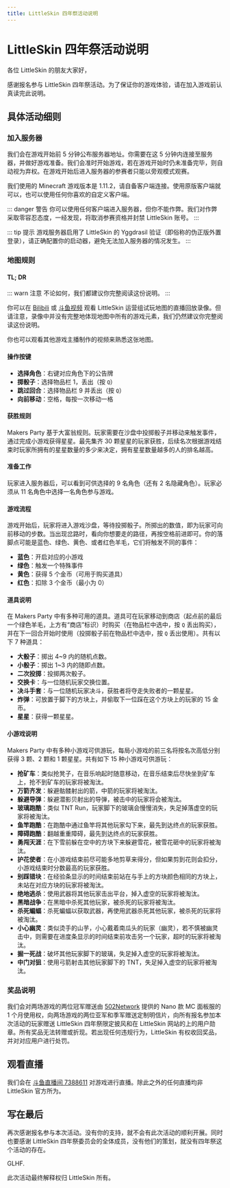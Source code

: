 ```yaml
---
title: LittleSkin 四年祭活动说明
---
```

# LittleSkin 四年祭活动说明

各位 LittleSkin 的朋友大家好，

感谢报名参与 LittleSkin 四年祭活动。为了保证你的游戏体验，请在加入游戏前认真读完此说明。

## 具体活动细则
  
### 加入服务器

我们会在游戏开始前 5 分钟公布服务器地址。你需要在这 5 分钟内连接至服务器，并做好游戏准备。我们会准时开始游戏，若在游戏开始时仍未准备完毕，则自动视为弃权。在游戏开始后进入服务器的参赛者只能以旁观模式观赛。

我们使用的 Minecraft 游戏版本是 1.11.2，请自备客户端连接。使用原版客户端就可以，也可以使用任何你喜欢的自定义客户端。

::: danger 警告
你可以使用任何客户端进入服务器，但你不能作弊。我们对作弊采取零容忍态度，一经发现，将取消参赛资格并封禁 LittleSkin 账号。
:::

::: tip 提示
游戏服务器启用了 LittleSkin 的 Yggdrasil 验证（即俗称的伪正版外置登录），请正确配置你的启动器，避免无法加入服务器的情况发生。
:::

### 地图规则

#### TL; DR

::: warn 注意
不论如何，我们都建议你完整阅读这份说明。
:::

你可以在 [Bilibili](https://www.bilibili.com/video/av94844227) 或 [斗鱼视频](https://v.douyu.com/show/EO0XvNNkzDnvDrBd) 观看 LittleSkin 运营组试玩地图的直播回放录像。但请注意，录像中并没有完整地体现地图中所有的游戏元素，我们仍然建议你完整阅读这份说明。

你也可以观看其他游戏主播制作的视频来熟悉这张地图。

#### 操作按键

* **选择角色**：右键对应角色下的公告牌
* **掷骰子**：选择物品栏 1，丢出（按 `Q`）
* **跳过回合**：选择物品栏 9 并丢出（按 `Q`）
* **向前移动**：空格，每按一次移动一格

#### 获胜规则

Makers Party 基于大富翁规则。玩家需要在沙盘中投掷骰子并移动来触发事件，通过完成小游戏获得星星。最先集齐 30 颗星星的玩家获胜，后续名次根据游戏结束时玩家所拥有的星星数量的多少来决定，拥有星星数量越多的人的排名越高。

#### 准备工作

玩家进入服务器后，可以看到可供选择的 9 名角色（还有 2 名隐藏角色）。玩家必须从 11 名角色中选择一名角色参与游戏。

#### 游戏流程

游戏开始后，玩家将进入游戏沙盘，等待投掷骰子。所掷出的数值，即为玩家可向前移动的步数。当出现岔路时，看向你想要走的路径，再按空格前进即可。你的落脚点可能是蓝色、绿色、黄色、或者红色羊毛，它们将触发不同的事件：

* **蓝色**：开启对应的小游戏
* **绿色**：触发一个特殊事件
* **黄色**：获得 5 个金币（可用于购买道具）
* **红色**：扣除 3 个金币（最小为 0）

#### 道具说明

在 Makers Party 中有多种可用的道具。道具可在玩家移动到商店（起点前的最后一个绿色羊毛，上方有“商店”标识）时购买（在物品栏中选中，按 `Q` 丢出购买），并在下一回合开始时使用（投掷骰子前在物品栏中选中，按 `Q` 丢出使用）。共有以下 7 种道具：

- **大骰子**：掷出 4~9 内的随机点数。
- **小骰子**：掷出 1~3 内的随即点数。
- **二次投掷**：投掷两次骰子。
- **交换卡**：与一位随机玩家交换位置。
- **决斗手套**：与一位随机玩家决斗，获胜者将夺走失败者的一颗星星。
- **炸弹**：可放置于脚下的方块上，并偷取下一位踩在这个方块上的玩家的 15 金币。
- **星星**：获得一颗星星。

#### 小游戏说明

Makers Party 中有多种小游戏可供游玩，每局小游戏的前三名将按名次高低分别获得 3 颗、2 颗和 1 颗星星。共有如下 15 种小游戏可供游玩：

- **抢矿车**：类似抢凳子，在音乐响起时随意移动，在音乐结束后尽快坐到矿车上，抢不到矿车的玩家将被淘汰。
- **万箭齐发**：躲避骷髅射出的箭，中箭的玩家将被淘汰。
- **躲避导弹**：躲避潜影贝射出的导弹，被击中的玩家将会被淘汰。
- **玻璃跑酷**：类似 TNT Run，玩家脚下的玻璃会慢慢消失，失足掉落虚空的玩家将被淘汰。
- **鱼竿跑酷**：在跑酷中通过鱼竿将其他玩家勾下来，最先到达终点的玩家获胜。
- **障碍跑酷**：翻越重重障碍，最先到达终点的玩家获胜。
- **勇闯天涯**：在下雪前躲在空中的方块下来躲避雪花，被雪花砸中的玩家将被淘汰。
- **护花使者**：在小游戏结束前尽可能多地剪草来得分，但如果剪到花则会扣分，小游戏结束时分数最高的玩家获胜。
- **别踩错块**：在经验条显示的时间结束前站在与手上的方块颜色相同的方块上，未站在对应方块的玩家将被淘汰。
- **绝地逃杀**：使用武器将其他玩家击出平台，掉入虚空的玩家将被淘汰。
- **黑暗战争**：在黑暗中杀死其他玩家，被杀死的玩家将被淘汰。
- **杀死蝙蝠**：杀死蝙蝠以获取武器，再使用武器杀死其他玩家，被杀死的玩家将被淘汰。
- **小心幽灵**：类似烫手的山芋，小心戴着南瓜头的玩家（幽灵），若不慎被幽灵击中，则需要在进度条显示的时间结束前攻击另一个玩家，超时的玩家将被淘汰。
- **掘一死战**：破坏其他玩家脚下的玻璃，失足掉入虚空的玩家将被淘汰。
- **中门对狙**：使用弓箭射击其他玩家脚下的 TNT，失足掉入虚空的玩家将被淘汰。

### 奖品说明

我们会对两场游戏的两位冠军赠送由 [502Network](https://portal.502.network) 提供的 Nano 款 MC 面板服的 1 个月使用权，向两场游戏的两位亚军和季军赠送定制明信片，向所有报名参加本次活动的玩家赠送 LittleSkin 四年祭限定披风和在 LittleSkin 网站的上的用户勋章。所有奖品无法转赠或折现。若出现任何违规行为，LittleSkin 有权收回奖品，并对对应用户进行处罚。

## 观看直播

我们会在 [斗鱼直播间 7388611](https://www.douyu.com/7388611) 对游戏进行直播。除此之外的任何直播均非 LittleSkin 官方所为。

## 写在最后

再次感谢报名参与本次活动。没有你的支持，就不会有此次活动的顺利开展。同时也要感谢 LittleSkin 四年祭委员会的全体成员，没有他们的策划，就没有四年祭这个活动的存在。

GLHF.

此次活动最终解释权归 LittleSkin 所有。
